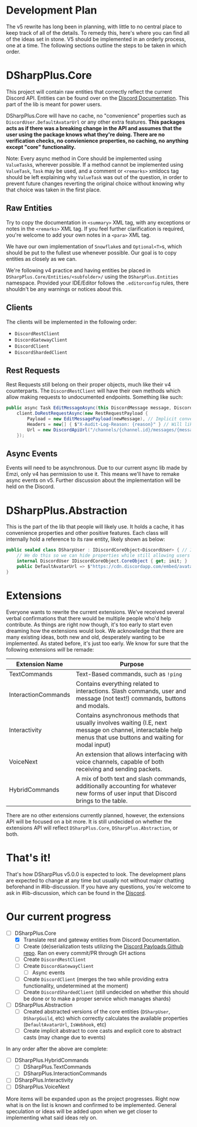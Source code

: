 # Development Plan
The v5 rewrite has long been in planning, with little to no central place to keep track of all of the details. To remedy this, here's where you can find all of the ideas set in stone. V5 should be implemented in an orderly process, one at a time. The following sections outline the steps to be taken in which order.

# DSharpPlus.Core
This project will contain raw entities that correctly reflect the current Discord API. Entities can be found over on the [Discord Documentation](https://discord.com/developers/docs/intro). This part of the lib is meant for power users.

DSharpPlus.Core will have no cache, no "convenience" properties such as `DiscordUser.DefaultAvatarUrl` or any other extra features. **This packages acts as if there was a breaking change in the API and assumes that the user using the package knows what they're doing. There are no verification checks, no convienience properties, no caching, no anything except "core" functionality.**

Note: Every async method in Core should be implemented using `ValueTask`s, wherever possible. If a method cannot be implemented using `ValueTask`, `Task` may be used, and a comment or `<remarks>` xmldocs tag should be left explaining why `ValueTask` was out of the question, in order to prevent future changes reverting the original choice without knowing why that choice was taken in the first place.

## Raw Entities
Try to copy the documentation in `<summary>` XML tag, with any exceptions or notes in the `<remarks>` XML tag. If you feel further clarification is required, you're welcome to add your own notes in a `<para>` XML tag.

We have our own implementation of `Snowflake`s and `Optional<T>`s, which should be put to the fullest use whenever possible. Our goal is to copy entities as closely as we can.

We're following v4 practice and having entities be placed in `DSharpPlus.Core/Entities/<subfolder>/` using the `DSharpPlus.Entities` namespace. Provided your IDE/Editor follows the `.editorconfig` rules, there shouldn't be any warnings or notices about this.

## Clients
The clients will be implemented in the following order:
- `DiscordRestClient`
- `DiscordGatewayClient`
- `DiscordClient`
- `DiscordShardedClient`

## Rest Requests
Rest Requests still belong on their proper objects, much like their v4 counterparts. The `DiscordRestClient` will have their own methods which allow making requests to undocumented endpoints. Something like such:
```cs
public async Task EditMessageAsync(this DiscordMessage message, DiscordClient client, DiscordMessage newMessage, string? reason) =>
    client.DoRestRequestAsync(new RestRequestPayload {
    	Payload = new EditMessagePayload(newMessage), // Implicit conversion to JSON string with supported properties
    	Headers = new[] { $"X-Audit-Log-Reason: {reason}" } // Will likely be turned into a dictionary
    	Url = new DiscordApiUrl("/channels/{channel.id}/messages/{message.id}", channelId, messageId) // Implicit conversation to string
    });
```

## Async Events
Events will need to be asynchronous. Due to our current async lib made by Emzi, only v4 has permission to use it. This means we'll have to remake async events on v5. Further discussion about the implementation will be held on the Discord.

# DSharpPlus.Abstraction
This is the part of the lib that people will likely use. It holds a cache, it has convenience properties and other positive features. Each class will internally hold a reference to its raw entity, likely shown as below:
```cs
public sealed class DSharpUser : IDiscordCoreObject<DiscordUser> { // Inheritance will allow for implicit conversion which prevents us from having to reimplement `DiscordClient` for the abstracted entities.
    // We do this so we can hide properties while still allowing users to access the core entity if required (casting).
	internal DiscordUser IDiscordCoreObject.CoreObject { get; init; }
	public DefaultAvatarUrl => $"https://cdn.discordapp.com/embed/avatars/{(this.CoreObject.Discriminator % 5).ToString(CultureInfo.InvariantCulture)}.png?size=4096"; // This url should be using the ENDPOINTS static class
}
```

# Extensions
Everyone wants to rewrite the current extensions. We've received several verbal confirmations that there would be multiple people who'd help contribute. As things are right now though, it's too early to start even dreaming how the extensions would look. We acknowledge that there are many existing ideas, both new and old, desperately wanting to be implemented. As stated before, it's just too early. We know for sure that the following extensions *will*  be remade:

| Extension Name | Purpose |
| --- | --- |
| TextCommands | Text-Based commands, such as `!ping` |
| InteractionCommands | Contains everything related to interactions. Slash commands, user and message (not text!) commands, buttons and modals. |
| Interactivity | Contains asynchronous methods that usually involves waiting (I.E, next message on channel, interactable help menus that use buttons and waiting for modal input) |
| VoiceNext | An extension that allows interfacing with voice channels, capable of both receiving and sending packets. |
| HybridCommands | A mix of both text and slash commands, additionally accounting for whatever new forms of user input that Discord brings to the table. |

There are no other extensions currently planned, however, the extensions API will be focused on a bit more. It is still undecided on whether the extensions API will reflect `DSharpPlus.Core`, `DSharpPlus.Abstraction`, or both.
# That's it!
That's how DSharpPlus v5.0.0 is expected to look. The development plans are expected to change at any time but usually not without major chatting beforehand in #lib-discussion. If you have any questions, you're welcome to ask in #lib-discussion, which can be found in the [Discord](https://discord.gg/dsharpplus).

# Our current progress
- [ ] DSharpPlus.Core
    - [x] Translate rest and gateway entities from Discord Documentation.
    - [ ] Create (de)serialization tests utilizing the [Discord Payloads Github repo](github.com/discord-payloads/discord-payloads). Ran on every commit/PR through GH actions
    - [ ] Create `DiscordRestClient`
    - [ ] Create `DiscordGatewayClient`
      - [ ] Async events
    - [ ] Create `DiscordClient` (merges the two while providing extra functionality, undetermined at the moment)
    - [ ] Create `DiscordShardedClient` (still undecided on whether this should be done or to make a proper service which manages shards)
- [ ] DSharpPlus.Abstraction
  - [ ] Created abstracted versions of the core entities (`DSharpUser`, `DSharpGuild`, etc) which correctly calculates the available properties (`DefaultAvatarUrl`, `IsWebhook`, etc)
  - [ ] Create implicit abstract to core casts and explicit core to abstract casts (may change due to events)

In any order after the above are complete:
- [ ] DSharpPlus.HybridCommands
    - [ ] DSharpPlus.TextCommands
    - [ ] DSharpPlus.InteractionCommands
- [ ] DSharpPlus.Interactivity
- [ ] DSharpPlus.VoiceNext

More items will be expanded upon as the project progresses. Right now what is on the list is known and confirmed to be implemented. General speculation or ideas will be added upon when we get closer to implementing what said ideas rely on.